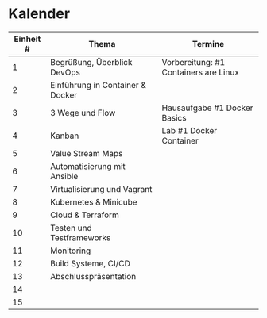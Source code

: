 # Kalender 

| Einheit # | Thema | Termine |
| --- | --- | --- |
| 1 | Begrüßung, Überblick DevOps | Vorbereitung: #1 Containers are Linux| 
| 2 | Einführung in Container & Docker | |
| 3 | 3 Wege und Flow | Hausaufgabe #1 Docker Basics |
| 4 | Kanban | Lab #1 Docker Container |
| 5 | Value Stream Maps | |
| 6 | Automatisierung mit Ansible | |
| 7 | Virtualisierung und Vagrant | |
| 8 | Kubernetes & Minicube | |
| 9 | Cloud & Terraform | |
| 10 | Testen und Testframeworks  | |
| 11 | Monitoring | |
| 12 | Build Systeme, CI/CD| |
| 13 | Abschlusspräsentation | |
| 14 | | |
| 15 | | |

